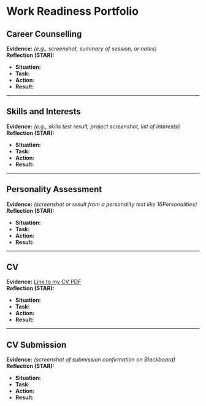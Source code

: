#  Work Readiness Portfolio

##  Career Counselling
**Evidence:** *(e.g., screenshot, summary of session, or notes)*  
**Reflection (STAR):**  
- **Situation:**  
- **Task:**  
- **Action:**  
- **Result:**  

---

##  Skills and Interests
**Evidence:** *(e.g., skills test result, project screenshot, list of interests)*  
**Reflection (STAR):**  
- **Situation:**  
- **Task:**  
- **Action:**  
- **Result:**  

---

##  Personality Assessment
**Evidence:** *(screenshot or result from a personality test like 16Personalities)*  
**Reflection (STAR):**  
- **Situation:**  
- **Task:**  
- **Action:**  
- **Result:**  

---

##  CV
**Evidence:** [Link to my CV PDF](your-link-here)  
**Reflection (STAR):**  
- **Situation:**  
- **Task:**  
- **Action:**  
- **Result:**  

---

##  CV Submission
**Evidence:** *(screenshot of submission confirmation on Blackboard)*  
**Reflection (STAR):**  
- **Situation:**  
- **Task:**  
- **Action:**  
- **Result:**  
